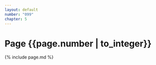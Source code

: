 ```yaml
---
layout: default
number: "099"
chapter: 5
---
```


# Page {{page.number | to_integer}}
{% include page.md %}
